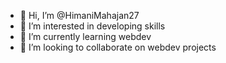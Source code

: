 - 👋 Hi, I’m @HimaniMahajan27
- 👀 I’m interested in developing skills
- 🌱 I’m currently learning webdev
- 💞️ I’m looking to collaborate on webdev projects
<!---
HimaniMahajan27/HimaniMahajan27 is a ✨ special ✨ repository because its `README.md` (this file) appears on your GitHub profile.
You can click the Preview link to take a look at your changes.
--->
